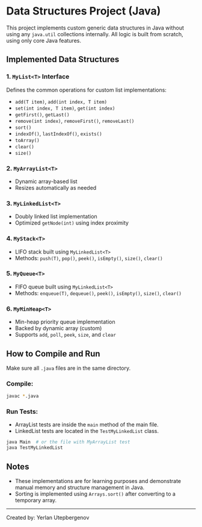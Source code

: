 # Data Structures Project (Java)

This project implements custom generic data structures in Java without using any `java.util` collections internally. All logic is built from scratch, using only core Java features.

## Implemented Data Structures

### 1. `MyList<T>` Interface
Defines the common operations for custom list implementations:
- `add(T item)`, `add(int index, T item)`
- `set(int index, T item)`, `get(int index)`
- `getFirst()`, `getLast()`
- `remove(int index)`, `removeFirst()`, `removeLast()`
- `sort()`
- `indexOf()`, `lastIndexOf()`, `exists()`
- `toArray()`
- `clear()`
- `size()`

### 2. `MyArrayList<T>`
- Dynamic array-based list
- Resizes automatically as needed

### 3. `MyLinkedList<T>`
- Doubly linked list implementation
- Optimized `getNode(int)` using index proximity

### 4. `MyStack<T>`
- LIFO stack built using `MyLinkedList<T>`
- Methods: `push(T)`, `pop()`, `peek()`, `isEmpty()`, `size()`, `clear()`

### 5. `MyQueue<T>`
- FIFO queue built using `MyLinkedList<T>`
- Methods: `enqueue(T)`, `dequeue()`, `peek()`, `isEmpty()`, `size()`, `clear()`

### 6. `MyMinHeap<T>`
- Min-heap priority queue implementation
- Backed by dynamic array (custom)
- Supports `add`, `poll`, `peek`, `size`, and `clear`

## How to Compile and Run
Make sure all `.java` files are in the same directory.

### Compile:
```bash
javac *.java
```

### Run Tests:
- ArrayList tests are inside the `main` method of the main file.
- LinkedList tests are located in the `TestMyLinkedList` class.

```bash
java Main  # or the file with MyArrayList test
java TestMyLinkedList
```

## Notes
- These implementations are for learning purposes and demonstrate manual memory and structure management in Java.
- Sorting is implemented using `Arrays.sort()` after converting to a temporary array.



---
Created by: Yerlan Utepbergenov

